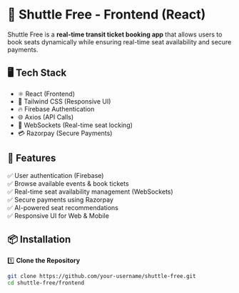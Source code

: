 # 🚀 Shuttle Free - Frontend (React)

Shuttle Free is a **real-time transit ticket booking app** that allows users to book seats dynamically while ensuring real-time seat availability and secure payments.

## 🖥 Tech Stack
- ⚛️ React (Frontend)
- 🎨 Tailwind CSS (Responsive UI)
- 🔥 Firebase Authentication
- 🌐 Axios (API Calls)
- 📡 WebSockets (Real-time seat locking)
- 💳 Razorpay (Secure Payments)

## 🎯 Features
✅ User authentication (Firebase)  
✅ Browse available events & book tickets  
✅ Real-time seat availability management (WebSockets)  
✅ Secure payments using Razorpay  
✅ AI-powered seat recommendations  
✅ Responsive UI for Web & Mobile  

## 📦 Installation
1️⃣ **Clone the Repository**
```sh
git clone https://github.com/your-username/shuttle-free.git
cd shuttle-free/frontend
